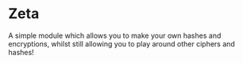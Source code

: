 # Zeta
A simple module which allows you to make your own hashes and encryptions, whilst still allowing you to play around other ciphers and hashes!
